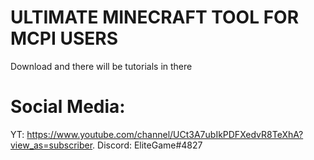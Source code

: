# ULTIMATE MINECRAFT TOOL FOR MCPI USERS
Download and there will be tutorials in there
# Social Media:
YT: https://www.youtube.com/channel/UCt3A7ubIkPDFXedvR8TeXhA?view_as=subscriber. 
Discord: EliteGame#4827
